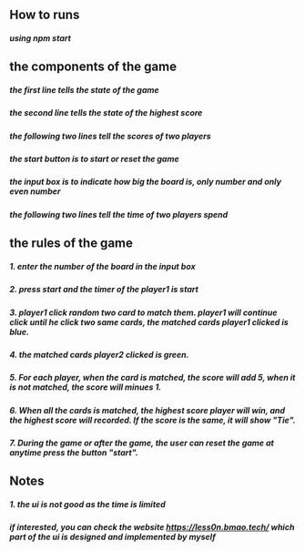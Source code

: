 ## How to runs
##### using npm start

## the components of the game
##### the first line tells the state of the game
##### the second line tells the state of the highest score
##### the following two lines tell the scores of two players
##### the start button is to start or reset the game
##### the input box is to indicate how big the board is, only number and only even number
##### the following two lines tell the time of two players spend



##  the rules of the game
##### 1. enter the number of the board in the input box
##### 2. press start and the timer of the player1 is start
##### 3. player1 click random two card to match them. player1 will continue click until he click two same cards, the matched cards player1 clicked is blue.
##### 4. the matched cards player2 clicked is green.
##### 5. For each player, when the card is matched, the score will add 5, when it is not matched, the score will minues 1.
##### 6. When all the cards is matched, the highest score player will win, and the highest score will recorded. If the score is the same, it will show "Tie".
##### 7. During the game or after the game, the user can reset the game at anytime press the button "start".

## Notes
##### 1. the ui is not good as the time is limited
##### if interested, you can check the website https://less0n.bmao.tech/ which part of the ui is designed and implemented by myself
